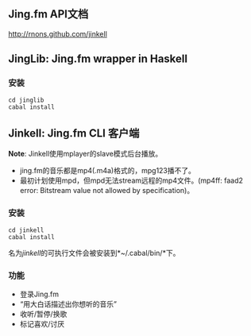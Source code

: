 ## Jing.fm API文档

<http://rnons.github.com/jinkell>

## JingLib: Jing.fm wrapper in Haskell

### 安装

    cd jinglib
    cabal install

## Jinkell: Jing.fm CLI 客户端

**Note**: Jinkell使用mplayer的slave模式后台播放。

- jing.fm的音乐都是mp4(.m4a)格式的，mpg123播不了。
- 最初计划使用mpd，但mpd无法stream远程的mp4文件。(mp4ff: faad2 error: Bitstream value not allowed by specification)。

### 安装

    cd jinkell
    cabal install

名为*jinkell*的可执行文件会被安装到*~/.cabal/bin/*下。

### 功能

- 登录Jing.fm
- “用大白话描述出你想听的音乐”
- 收听/暂停/换歌
- 标记喜欢/讨厌 

